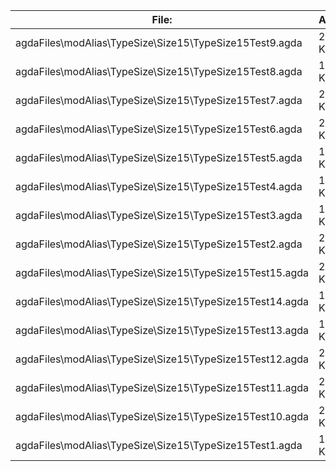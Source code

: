 File:|Agda
---|---
agdaFiles\modAlias\TypeSize\Size15\TypeSize15Test9.agda|205 KB
agdaFiles\modAlias\TypeSize\Size15\TypeSize15Test8.agda|197 KB
agdaFiles\modAlias\TypeSize\Size15\TypeSize15Test7.agda|209 KB
agdaFiles\modAlias\TypeSize\Size15\TypeSize15Test6.agda|203 KB
agdaFiles\modAlias\TypeSize\Size15\TypeSize15Test5.agda|192 KB
agdaFiles\modAlias\TypeSize\Size15\TypeSize15Test4.agda|199 KB
agdaFiles\modAlias\TypeSize\Size15\TypeSize15Test3.agda|197 KB
agdaFiles\modAlias\TypeSize\Size15\TypeSize15Test2.agda|202 KB
agdaFiles\modAlias\TypeSize\Size15\TypeSize15Test15.agda|200 KB
agdaFiles\modAlias\TypeSize\Size15\TypeSize15Test14.agda|197 KB
agdaFiles\modAlias\TypeSize\Size15\TypeSize15Test13.agda|194 KB
agdaFiles\modAlias\TypeSize\Size15\TypeSize15Test12.agda|211 KB
agdaFiles\modAlias\TypeSize\Size15\TypeSize15Test11.agda|210 KB
agdaFiles\modAlias\TypeSize\Size15\TypeSize15Test10.agda|211 KB
agdaFiles\modAlias\TypeSize\Size15\TypeSize15Test1.agda|198 KB
